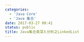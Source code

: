 ```yaml
---
categories:
  - 'Java Core'
  - 'Java 集合'
date: 2017-03-27 00:41
status: public
title: Java集合类深入分析之LinkedList
---
```


